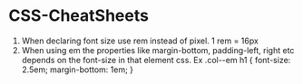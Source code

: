 # CSS-CheatSheets

1. When declaring font size use rem instead of pixel.
     1 rem = 16px 
2. When using em the properties like margin-bottom, padding-left, right etc depends on the font-size in that element css.
Ex .col--em h1 {
     font-size: 2.5em;
     margin-bottom: 1em;
    }
